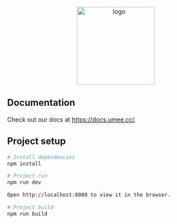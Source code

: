 <p align="center">
  <a href="https://docs.umee.cc/" target="_blank">
    <img width="180" src="docs/img/umee-logo.svg" alt="logo">
  </a>
</p>

## Documentation

Check out our docs at https://docs.umee.cc/.

## Project setup

``` sh
# Install dependencies
npm install

# Project run
npm run dev

Open http://localhost:8080 to view it in the browser.

# Project build
npm run build
```
